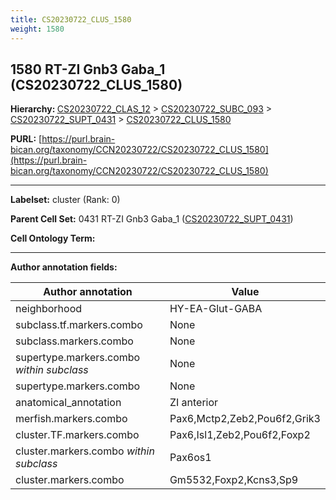 ```yaml
---
title: CS20230722_CLUS_1580
weight: 1580
---
```

## 1580 RT-ZI Gnb3 Gaba_1 (CS20230722_CLUS_1580)
<b>Hierarchy: </b>
[CS20230722_CLAS_12](../CS20230722_CLAS_12) >
[CS20230722_SUBC_093](../CS20230722_SUBC_093) >
[CS20230722_SUPT_0431](../CS20230722_SUPT_0431) >
[CS20230722_CLUS_1580](../CS20230722_CLUS_1580)

**PURL:** [https://purl.brain-bican.org/taxonomy/CCN20230722/CS20230722_CLUS_1580](https://purl.brain-bican.org/taxonomy/CCN20230722/CS20230722_CLUS_1580)

---


**Labelset:** cluster (Rank: 0)

**Parent Cell Set:** 0431 RT-ZI Gnb3 Gaba_1 ([CS20230722_SUPT_0431](../CS20230722_SUPT_0431))



**Cell Ontology Term:** 

[MARKER GENES.]: #


---

[TRANSFERRED ANNOTATIONS.]: #


[AUTHOR ANNOTATION FIELDS.]: #


**Author annotation fields:**

| Author annotation | Value |
|-------------------|-------|
|neighborhood|HY-EA-Glut-GABA|
|subclass.tf.markers.combo|None|
|subclass.markers.combo|None|
|supertype.markers.combo _within subclass_|None|
|supertype.markers.combo|None|
|anatomical_annotation|ZI anterior|
|merfish.markers.combo|Pax6,Mctp2,Zeb2,Pou6f2,Grik3|
|cluster.TF.markers.combo|Pax6,Isl1,Zeb2,Pou6f2,Foxp2|
|cluster.markers.combo _within subclass_|Pax6os1|
|cluster.markers.combo|Gm5532,Foxp2,Kcns3,Sp9|
